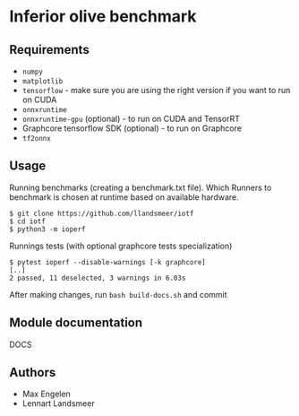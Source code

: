 # Inferior olive benchmark

## Requirements

 - `numpy`
 - `matplotlib`
 - `tensorflow` - make sure you are using the right version if you want to run on CUDA
 - `onnxruntime`
 - `onnxruntime-gpu` (optional) - to run on CUDA and TensorRT
 - Graphcore tensorflow SDK (optional) - to run on Graphcore
 - `tf2onnx`

## Usage

Running benchmarks (creating a benchmark.txt file).
Which Runners to benchmark is chosen at runtime based on available hardware.

```
$ git clone https://github.com/llandsmeer/iotf
$ cd iotf
$ python3 -m ioperf
```

Runnings tests (with optional graphcore tests specialization)

```
$ pytest ioperf --disable-warnings [-k graphcore]
[..]
2 passed, 11 deselected, 3 warnings in 6.03s
```

After making changes, run `bash build-docs.sh` and commit

## Module documentation

DOCS

## Authors

 - Max Engelen
 - Lennart Landsmeer

